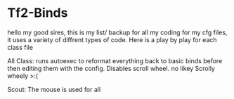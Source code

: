# Tf2-Binds
hello my good sires, this is my list/ backup for all my coding for my cfg files, it uses a variety of diffrent types of code. Here is a play by play for each class file

All Class: runs autoexec to reformat everything back to basic binds before then editing them with the config. Disables scroll wheel. no likey Scrolly wheely >:(

Scout: The mouse is used for all 
